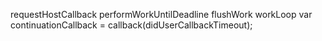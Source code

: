 requestHostCallback
performWorkUntilDeadline
flushWork
workLoop
  var continuationCallback = callback(didUserCallbackTimeout);